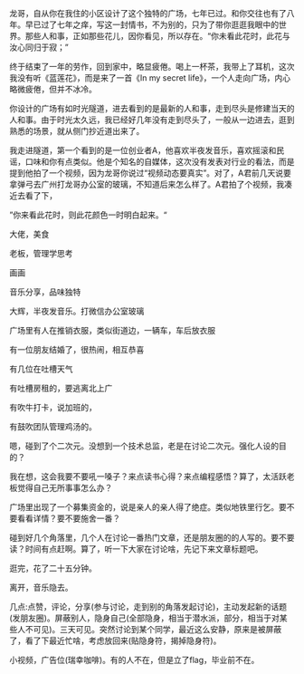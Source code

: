 龙哥，自从你在我住的小区设计了这个独特的广场，七年已过。和你交往也有了八年。早已过了七年之痒，写这一封情书，不为别的，只为了带你逛逛我眼中的世界。那些人和事，正如那些花儿，因你看见，所以存在。“你未看此花时，此花与汝心同归于寂；”

终于结束了一年的劳作，回到家中，略显疲倦。喝上一杯茶，我带上了耳机，这次我没有听《蓝莲花》，而是来了一首《In my secret life》，一个人走向广场，内心略微疲倦，但并不冰冷。

你设计的广场有如时光隧道，进去看到的是最新的人和事，走到尽头是修建当天的人和事。由于时光太久远，我已经好几年没有走到尽头了，一般从一边进去，逛到熟悉的场景，就从侧门抄近道出来了。

我走进隧道，第一个看到的是一位创业者A，他喜欢半夜发音乐，喜欢摇滚和民谣，口味和你有点类似。他是个知名的自媒体，这次没有发表对行业的看法，而是提到他拍了一个视频，因为龙哥你说过“视频动态要真实”。对了，A君前几天说要拿弹弓去广州打龙哥办公室的玻璃，不知道后来怎么样了。A君拍了个视频，我凑近去看了下，


”你来看此花时，则此花颜色一时明白起来。“


大佬，美食

老板，管理学思考

画画

音乐分享，品味独特

大辉，半夜发音乐。打微信办公室玻璃

广场里有人在推销衣服，类似街道边，一辆车，车后放衣服

有一位朋友结婚了，很热闹，相互恭喜

有几位在吐槽天气

有吐槽房租的，要逃离北上广

有吹牛打卡，说加班的，

有鼓吹团队管理鸡汤的。

嗯，碰到了个二次元。没想到一个技术总监，老是在讨论二次元。强化人设的目的？

我在想，这会我要不要吼一嗓子？来点读书心得？来点编程感悟？算了，太活跃老板觉得自己无所事事怎么办？

广场里出现了一个募集资金的，说是亲人的亲人得了绝症。类似地铁里行乞。要不要看看详情？要不要施舍一番？

碰到好几个角落里，几个人在讨论一番热门文章，还是朋友圈的的人写的。要不要读？时间有点赶啊。算了，听一下大家在讨论啥，先记下来文章标题吧。

逛完，花了二十五分钟。

离开，音乐隐去。

几点:点赞，评论，分享(参与讨论，走到别的角落发起讨论)，主动发起新的话题(发朋友圈)。屏蔽别人，隐身自己(全部隐身，相当于潜水派，部分，相当于对某些人不可见)。三天可见。突然讨论到某个同学，最近这么安静，原来是被屏蔽了，看了下最近忙啥，考虑放回来(贴隐身符，揭掉隐身符)。

小视频，广告位(瑞幸咖啡)。有的人不在，但是立了flag，毕业前不在。
<!--stackedit_data:
eyJoaXN0b3J5IjpbNDQyNDQ1MTEyXX0=
-->